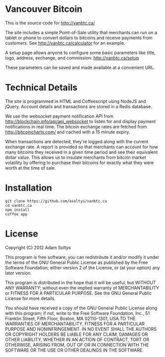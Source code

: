 # Vancouver Bitcoin

This is the source code for http://vanbtc.ca/

The site includes a simple Point-of-Sale utility that merchants can run on a tablet or phone to convert dollars to bitcoins and receive payments from customers.  See http://vanbtc.ca/calculator for an example. 

A setup page allows anyone to configure some basic parameters like title, logo, address, exchange, and commission: http://vanbtc.ca/setup

These parameters can be saved and made available at a convenient URL.

# Technical Details

The site is programmed in HTML and Coffeescript using NodeJS and jQuery. Account details and transactions are stored in a Redis database.

We use the websocket payment notification API from http://blockchain.info/api/api_websocket to listen for and display payment notifications in real time. The bitcoin exchange rates are fetched from http://bitcoincharts.com/ and cached with a 15 minute expiry.

When transactions are detected, they're logged along with the current exchange rate. A report is provided so that merchants can account for how many bitcoins they received in a given time period and see their equivalent dollar value. This allows us to insulate merchants from bitcoin market volatility by offering to purchase their bitcoins for exactly what they were worth at the time of sale.

# Installation

    git clone https://github.com/asoltys/vanbtc.ca  
    cd vanbtc.ca  
    npm install  
    coffee app

# License

Copyright (C) 2012 Adam Soltys

This program is free software; you can redistribute it and/or
modify it under the terms of the GNU General Public License
as published by the Free Software Foundation; either version 2
of the License, or (at your option) any later version.

This program is distributed in the hope that it will be useful,
but WITHOUT ANY WARRANTY; without even the implied warranty of
MERCHANTABILITY or FITNESS FOR A PARTICULAR PURPOSE.  See the
GNU General Public License for more details.

You should have received a copy of the GNU General Public License
along with this program; if not, write to the Free Software
Foundation, Inc., 51 Franklin Street, Fifth Floor, Boston, MA  02110-1301, USA.TO THE WARRANTIES OF MERCHANTABILITY, FITNESS FOR A PARTICULAR PURPOSE AND NONINFRINGEMENT. IN NO EVENT SHALL THE AUTHORS OR COPYRIGHT HOLDERS BE LIABLE FOR ANY CLAIM, DAMAGES OR OTHER LIABILITY, WHETHER IN AN ACTION OF CONTRACT, TORT OR OTHERWISE, ARISING FROM, OUT OF OR IN CONNECTION WITH THE SOFTWARE OR THE USE OR OTHER DEALINGS IN THE SOFTWARE.
